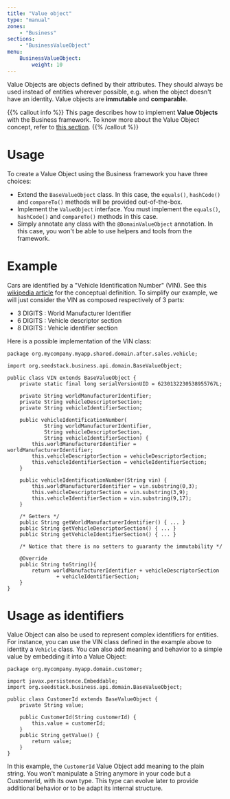 ```yaml
---
title: "Value object"
type: "manual"
zones:
    - "Business"
sections:
    - "BusinessValueObject"
menu:
    BusinessValueObject:
        weight: 10
---
```


Value Objects are objects defined by their attributes. They should always be used instead of entities wherever possible, 
e.g. when the object doesn't have an identity. Value objects are **immutable** and **comparable**.

{{% callout info %}}
This page describes how to implement **Value Objects** with the Business framework. To know more about the Value Object
concept, refer to [this section](../../concepts/domain-model/#value-object).
{{% /callout %}}

# Usage 

To create a Value Object using the Business framework you have three choices:

* Extend the `BaseValueObject` class. In this case, the `equals()`, `hashCode()` and `compareTo()` methods will be 
provided out-of-the-box.
* Implement the `ValueObject` interface. You must implement the `equals()`, `hashCode()` and `compareTo()` methods in
this case.
* Simply annotate any class with the `@DomainValueObject` annotation. In this case, you won't be able to use helpers and 
tools from the framework.

# Example

Cars are identified by a "Vehicle Identification Number" (VIN). See this [wikipedia article](http://en.wikipedia.org/wiki/Vehicle_Identification_Number#Components_of_the_VIN)
for the conceptual definition. To simplify our example, we will just consider the VIN as composed respectively of 3 parts:

* 3 DIGITS : World Manufacturer Identifier
* 6 DIGITS : Vehicle descriptor section
* 8 DIGITS : Vehicle identifier section

Here is a possible implementation of the VIN class:

	package org.mycompany.myapp.shared.domain.after.sales.vehicle;
	
	import org.seedstack.business.api.domain.BaseValueObject;
	
	public class VIN extends BaseValueObject {
		private static final long serialVersionUID = 6230132230538955767L;
	
		private String worldManufacturerIdentifier;
		private String vehicleDescriptorSection;
		private String vehicleIdentifierSection;
	   
		public vehicleIdentificationNumber(
				String worldManufacturerIdentifier,
				String vehicleDescriptorSection,
				String vehicleIdentifierSection) {
			this.worldManufacturerIdentifier = worldManufacturerIdentifier;
			this.vehicleDescriptorSection = vehicleDescriptorSection;
			this.vehicleIdentifierSection = vehicleIdentifierSection;
		}
		
		public vehicleIdentificationNumber(String vin) {
			this.worldManufacturerIdentifier = vin.substring(0,3);
			this.vehicleDescriptorSection = vin.substring(3,9);
			this.vehicleIdentifierSection = vin.substring(9,17);
		}
	
		/* Getters */
		public String getWorldManufacturerIdentifier() { ... }
		public String getVehicleDescriptorSection() { ... }
		public String getVehicleIdentifierSection() { ... }
	
		/* Notice that there is no setters to guaranty the immutability */
	
		@Override
		public String toString(){
			return worldManufacturerIdentifier + vehicleDescriptorSection
					+ vehicleIdentifierSection;
		}
	}

# Usage as identifiers

Value Object can also be used to represent complex identifiers for entities. For instance, you can use the VIN class defined
in the example above to identity a `Vehicle` class. You can also add meaning and behavior to a simple value by embedding
it into a Value Object: 

	package org.mycompany.myapp.domain.customer;
	
	import javax.persistence.Embeddable;
	import org.seedstack.business.api.domain.BaseValueObject;
	
	public class CustomerId extends BaseValueObject {
		private String value;
		 
		public CustomerId(String customerId) {
			this.value = customerId;
		}
		public String getValue() {
			return value;
		}
	}

In this example, the `CustomerId` Value Object add meaning to the plain string. You won't manipulate a String anymore
in your code but a CustomerId, with its own type. This type can evolve later to provide additional behavior or to
be adapt its internal structure.
